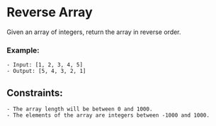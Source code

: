 # Reverse Array
Given an array of integers, return the array in reverse order.

### Example:
```
- Input: [1, 2, 3, 4, 5]
- Output: [5, 4, 3, 2, 1]
```
## Constraints:
```
- The array length will be between 0 and 1000.
- The elements of the array are integers between -1000 and 1000.
```
